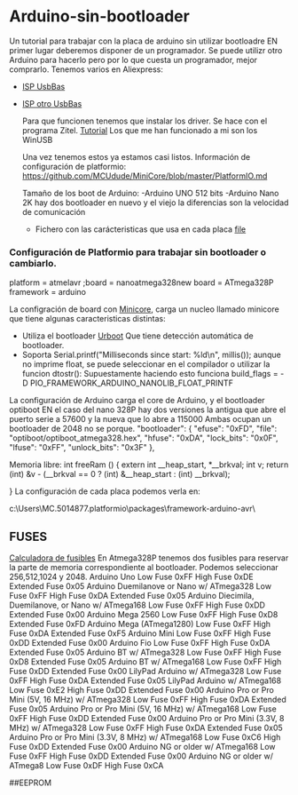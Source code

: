 # Arduino-sin-bootloader
Un tutorial para trabajar con la placa de arduino sin utilizar bootloadre
EN primer lugar deberemos disponer de un programador. Se puede utilizr otro Arduino para hacerlo pero por lo que cuesta un programador, mejor comprarlo.
Tenemos varios en Aliexpress:
- [ISP UsbBas ](https://a.aliexpress.com/_EufJKal)
- [ISP otro UsbBas](https://a.aliexpress.com/_EHAlgaH)

  Para que funcionen tenemos que instalar los driver. Se hace con el programa Zitel. [Tutorial](https://www.fischl.de/usbasp/)
Los que me han funcionado a mi son los WinUSB

  Una vez tenemos estos ya estamos casi listos.
  Información de configuración de platformio:
  https://github.com/MCUdude/MiniCore/blob/master/PlatformIO.md

  Tamaño de los boot de Arduino:
  -Arduino UNO 512 bits
  -Arduino Nano 2K hay dos bootloader en nuevo y el viejo la diferencias son la velocidad de comunicación
  - Fichero con las carácteristicas que usa en cada placa [file](https://github.com/arduino/ArduinoCore-avr/blob/master/boards.txt#L152)

### Configuración de Platformio para trabajar sin bootloader o cambiarlo.

platform = atmelavr
;board = nanoatmega328new
board = ATmega328P
framework = arduino

La configración de board con [Minicore](https://github.com/MCUdude/MiniCore?tab=readme-ov-file), carga un nucleo llamado minicore que tiene algunas caracteristicas distintas:
- Utiliza el bootloader [Urboot](https://github.com/stefanrueger/urboot/)  Que tiene detección automática de bootloader.
- Soporta Serial.printf("Milliseconds since start: %ld\n", millis()); aunque no imprime float, se puede seleccionar en el compilador o utilizar la funcion dtostr(): Supuestamente haciendo esto funciona build_flags = -D PIO_FRAMEWORK_ARDUINO_NANOLIB_FLOAT_PRINTF



La configuración de Arduino carga el core de Arduino, y el bootloader optiboot
EN el caso del nano 328P hay dos versiones la antigua que abre el puerto serie a 57600 y la nueva que lo abre a 115000
Ambas ocupan un bootloader de 2048 no se porque.
  "bootloader": {
    "efuse": "0xFD",
    "file": "optiboot/optiboot_atmega328.hex",
    "hfuse": "0xDA",
    "lock_bits": "0x0F",
    "lfuse": "0xFF",
    "unlock_bits": "0x3F"
  },




Memoria libre:
int freeRam () 
{
  extern int __heap_start, *__brkval; 
  int v; 
  return (int) &v - (__brkval == 0 ? (int) &__heap_start : (int) __brkval); 

}
La configuración de cada placa podemos verla en:

c:\Users\MC.5014877\.platformio\packages\framework-arduino-avr\
  
## FUSES
[Calculadora de fusibles](https://eleccelerator.com/fusecalc/fusecalc.php?chip=atmega328p)
En Atmega328P tenemos dos fusibles para reservar la parte de memoria correspondiente al bootloader.
Podemos seleccionar 256,512,1024 y 2048.
Arduino Uno
Low Fuse	0xFF
High Fuse	0xDE
Extended Fuse	0x05
Arduino Duemilanove or Nano w/ ATmega328
Low Fuse	0xFF
High Fuse	0xDA
Extended Fuse	0x05
Arduino Diecimila, Duemilanove, or Nano w/ ATmega168
Low Fuse	0xFF
High Fuse	0xDD
Extended Fuse	0x00
Arduino Mega 2560
Low Fuse	0xFF
High Fuse	0xD8
Extended Fuse	0xFD
Arduino Mega (ATmega1280)
Low Fuse	0xFF
High Fuse	0xDA
Extended Fuse	0xF5
Arduino Mini
Low Fuse	0xFF
High Fuse	0xDD
Extended Fuse	0x00
Arduino Fio
Low Fuse	0xFF
High Fuse	0xDA
Extended Fuse	0x05
Arduino BT w/ ATmega328
Low Fuse	0xFF
High Fuse	0xD8
Extended Fuse	0x05
Arduino BT w/ ATmega168
Low Fuse	0xFF
High Fuse	0xDD
Extended Fuse	0x00
LilyPad Arduino w/ ATmega328
Low Fuse	0xFF
High Fuse	0xDA
Extended Fuse	0x05
LilyPad Arduino w/ ATmega168
Low Fuse	0xE2
High Fuse	0xDD
Extended Fuse	0x00
Arduino Pro or Pro Mini (5V, 16 MHz) w/ ATmega328
Low Fuse	0xFF
High Fuse	0xDA
Extended Fuse	0x05
Arduino Pro or Pro Mini (5V, 16 MHz) w/ ATmega168
Low Fuse	0xFF
High Fuse	0xDD
Extended Fuse	0x00
Arduino Pro or Pro Mini (3.3V, 8 MHz) w/ ATmega328
Low Fuse	0xFF
High Fuse	0xDA
Extended Fuse	0x05
Arduino Pro or Pro Mini (3.3V, 8 MHz) w/ ATmega168
Low Fuse	0xC6
High Fuse	0xDD
Extended Fuse	0x00
Arduino NG or older w/ ATmega168
Low Fuse	0xFF
High Fuse	0xDD
Extended Fuse	0x00
Arduino NG or older w/ ATmega8
Low Fuse	0xDF
High Fuse	0xCA

##EEPROM

